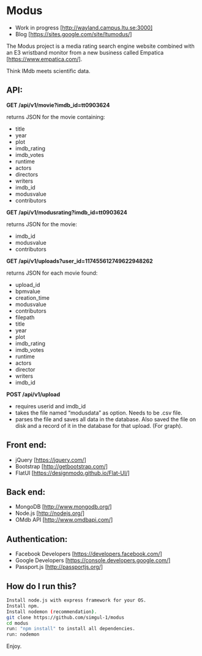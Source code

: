 # Modus
- Work in progress [http://wayland.campus.ltu.se:3000]
- Blog [https://sites.google.com/site/ltumodus/]

The Modus project is a media rating search engine website combined with an E3 wristband monitor from a new business called Empatica [https://www.empatica.com/]. 

Think IMdb meets scientific data.

## API:

**GET /api/v1/movie?imdb_id=tt0903624** 

returns JSON for the movie containing:
- title
- year
- plot
- imdb_rating
- imdb_votes
- runtime
- actors
- directors
- writers
- imdb_id
- modusvalue
- contributors

**GET /api/v1/modusrating?imdb_id=tt0903624** 

returns JSON for the movie: 
- imdb_id
- modusvalue
- contributors


**GET /api/v1/uploads?user_id=117455612749622948262**

returns JSON for each movie found:
- upload_id
- bpmvalue
- creation_time
- modusvalue
- contributors
- filepath
- title
- year
- plot
- imdb_rating
- imdb_votes
- runtime
- actors
- director
- writers
- imdb_id

**POST /api/v1/upload**
- requires userid and imdb_id
- takes the file named “modusdata” as option. Needs to be .csv file.
- parses the file and saves all data in the database. Also saved the file on disk and a record of it in the database for that upload. (For graph).

## Front end:
- jQuery [https://jquery.com/]
- Bootstrap [http://getbootstrap.com/]
- FlatUI [https://designmodo.github.io/Flat-UI/]

## Back end:
- MongoDB [http://www.mongodb.org/]
- Node.js [http://nodejs.org/]
- OMdb API [http://www.omdbapi.com/]

## Authentication:
- Facebook Developers [https://developers.facebook.com/]
- Google Developers [https://console.developers.google.com/]
- Passport.js [http://passportjs.org/]

## How do I run this?
```sh   
Install node.js with express framework for your OS.
Install npm.
Install nodemon (recommendation).
git clone https://github.com/simgul-1/modus 
cd modus
run: "npm install" to install all dependencies.
run: nodemon

```
Enjoy.
